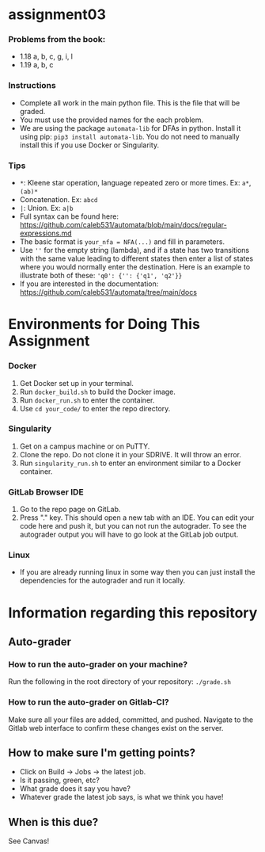 # assignment03

### Problems from the book:
- 1.18 a, b, c, g, i, l 
- 1.19 a, b, c

### Instructions
- Complete all work in the main python file. This is the file that will be graded.
- You must use the provided names for the each problem.
- We are using the package `automata-lib` for DFAs in python. Install it using pip: `pip3 install automata-lib`. You do not need to manually install this if you use Docker or Singularity.

### Tips
- `*`: Kleene star operation, language repeated zero or more times. Ex: `a*`,`(ab)*`
- Concatenation. Ex: `abcd`
- `|`: Union. Ex: `a|b`
- Full syntax can be found here: https://github.com/caleb531/automata/blob/main/docs/regular-expressions.md
- The basic format is `your_nfa = NFA(...)` and fill in parameters.
- Use `''` for the empty string (lambda), and if a state has two transitions with the same value leading to different states then enter a list of states where you would normally enter the destination. Here is an example to illustrate both of these:
`'q0': {'': {'q1', 'q2'}}`
- If you are interested in the documentation: https://github.com/caleb531/automata/tree/main/docs

# Environments for Doing This Assignment

### Docker
1. Get Docker set up in your terminal.
2. Run `docker_build.sh` to build the Docker image.
3. Run `docker_run.sh` to enter the container.
4. Use `cd your_code/` to enter the repo directory.

### Singularity
1. Get on a campus machine or on PuTTY.
2. Clone the repo. Do not clone it in your SDRIVE. It will throw an error.
3. Run `singularity_run.sh` to enter an environment similar to a Docker container.

### GitLab Browser IDE
1. Go to the repo page on GitLab.
2. Press "." key. This should open a new tab with an IDE. You can edit your code here and push it, but you can not run the autograder. To see the autograder output you will have to go look at the GitLab job output.

### Linux
- If you are already running linux in some way then you can just install the dependencies for the autograder and run it locally.

# Information regarding this repository

## Auto-grader
### How to run the auto-grader on your machine?
Run the following in the root directory of your repository:
`./grade.sh`

### How to run the auto-grader on Gitlab-CI?
Make sure all your files are added, committed, and pushed.
Navigate to the Gitlab web interface to confirm these changes exist on the server.

## How to make sure I'm getting points?
* Click on Build -> Jobs -> the latest job.
* Is it passing, green, etc? 
* What grade does it say you have?
* Whatever grade the latest job says, is what we think you have!

## When is this due?
See Canvas!
